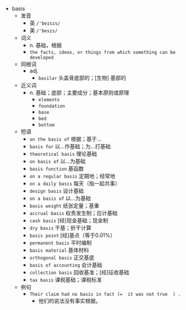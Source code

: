 - basis
  - 发音
    - 英 `/'beɪsɪs/`
    - 美 `/'besɪs/`
  - 词义
    - n. 基础，根据
    - `the facts, ideas, or things from which something can be developed`
  - 同根词
    - adj.
      - `basilar` 头盖骨底部的；[生物] 基部的
  - 近义词
    - n. 基础；底部；主要成分；基本原则或原理
      - `elements`
      - `foundation`
      - `base`
      - `bed`
      - `bottom`
  - 短语
    - `on the basis of` 根据；基于… 
    - `basis for` 以…作基础；为…打基础 
    - `theoretical basis` 理论基础 
    - `on basis of` 以…为基础 
    - `basis function` 基函数 
    - `on a regular basis` 定期地；经常地 
    - `on a daily basis` 每天（指一起共事） 
    - `design basis` 设计基础 
    - `on a basis of` 以…为基础 
    - `basis weight` 纸张定量；基重 
    - `accrual basis` 权责发生制；应计基础 
    - `cash basis` [经]现金基础；现金制 
    - `dry basis` 干基；折干计算 
    - `basis point` [经]基点（等于0.01%） 
    - `permanent basis` 平时编制 
    - `basis material` 基体材料 
    - `orthogonal basis` 正交基底 
    - `basis of accounting` 会计基础 
    - `collection basis` 回收基准；[经]征收基础 
    - `tax basis` 课税基础；课税标准 
  - 例句
    - `Their claim had no basis in fact (=  it was not true  ) .`
      - 他们的说法没有事实根据。


